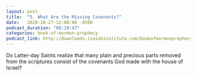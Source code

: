 ```yaml
---
layout: post
title:  "5. What Are the Missing Covenants?"
date:   2020-10-27-12:00:00 -0500
podcast_duration: "00:19:47"
categories: book-of-mormon-prophecy
podcast_link: http://downloads.isaiahinstitute.com/bookofmormonprophecypodcast/Episode_05_v1.mp3
---
```

Do Latter-day Saints realize that many plain and precious parts removed from the scriptures consist of the covenants God made with the house of Israel?
